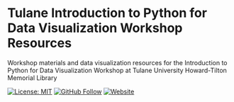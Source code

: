 # Tulane Introduction to Python for Data Visualization Workshop Resources
Workshop materials and data visualization resources for the Introduction to Python for Data Visualization Workshop at Tulane University Howard-Tilton Memorial Library

[![License: MIT](https://img.shields.io/github/license/pete-lawson/tulane-python-data-visualization-workshop)](https://opensource.org/licenses/MIT)
[![GitHub Follow](https://img.shields.io/github/followers/pete-lawson)](https://github.com/pete-lawson)
[![Website](https://img.shields.io/badge/website-petelawson.com-blue)](petelawson.com)
